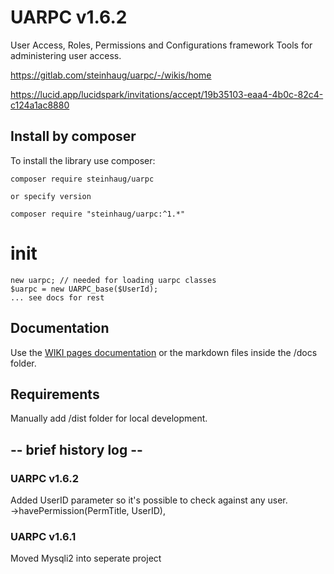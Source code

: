 # UARPC v1.6.2

User Access, Roles, Permissions and Configurations framework
Tools for administering user access. 

https://gitlab.com/steinhaug/uarpc/-/wikis/home

https://lucid.app/lucidspark/invitations/accept/19b35103-eaa4-4b0c-82c4-c124a1ac8880


## Install by composer

To install the library use composer:

    composer require steinhaug/uarpc

    or specify version

    composer require "steinhaug/uarpc:^1.*"

# init

    new uarpc; // needed for loading uarpc classes
    $uarpc = new UARPC_base($UserId);
    ... see docs for rest

## Documentation

Use the [WIKI pages documentation](https://gitlab.com/steinhaug/uarpc/-/wikis/home) or the markdown files inside the /docs folder.

## Requirements

Manually add /dist folder for local development.



## -- brief history log --
### UARPC v1.6.2

Added UserID parameter so it's possible to check against any user.  
->havePermission(PermTitle, UserID),

### UARPC v1.6.1

Moved Mysqli2 into seperate project